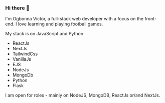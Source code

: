 ### Hi there 👋
I'm Ogbonna Victor, a full-stack web developer with a focus on the front-end.
I love learning and playing football games.

My stack is on JavaScript and Python 

- ReactJs
- NextJs
- TailwindCss
- VanillaJs
- EJS
- NodeJs
- MongoDb
- Python 
- Flask


I am open for roles - mainly on NodeJS,  MongoDB, ReactJs or/and NextJs.
<!--
**victorgbonna/victorgbonna** is a ✨ _special_ ✨ repository because its `README.md` (this file) appears on your GitHub profile.

Here are some ideas to get you started:

- 🔭 I’m currently working on ...
- 🌱 I’m currently learning ...
- 👯 I’m looking to collaborate on ...
- 🤔 I’m looking for help with ...
- 💬 Ask me about ...
- 📫 How to reach me: ...
- 😄 Pronouns: ...
- ⚡ Fun fact: ...
-->
